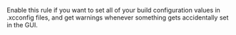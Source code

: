 Enable this rule if you want to set all of your build configuration values in .xcconfig files, and get warnings whenever something gets accidentally set in the GUI.
